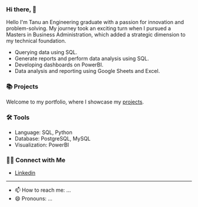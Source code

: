 
### Hi there, 👋


Hello I'm  Tanu an Engineering graduate with a passion for innovation and problem-solving. My journey took an exciting turn when I pursued a Masters in Business Administration, which added a strategic dimension to my technical foundation.

- Querying data using SQL.
- Generate reports and perform data analysis using SQL.
- Developing dashboards on PowerBI.
- Data analysis and reporting using Google Sheets and Excel.

### 📚 Projects

Welcome to my portfolio, where I showcase my [projects]().
### 🛠️ Tools
- Language: SQL, Python
- Database: PostgreSQL, MySQL
- Visualization: PowerBI
### 👋🏻 Connect with Me
- [Linkedin](https://www.linkedin.com/in/tanu-yadu/)


---
<!--[![](https://visitcount.itsvg.in/api?id=TanuYadu&icon=0&color=0)](https://visitcount.itsvg.in) -->

<!-- Proudly created with GPRM ( https://gprm.itsvg.in ) -->

<!--
**TanuYadu/TanuYadu** is a ✨ _special_ ✨ repository because its `README.md` (this file) appears on your GitHub profile.

Here are some ideas to get you started:

<!--   - 🔭 I’m currently working on ...  -->
<!--  - 🌱 I’m currently learning ...  -->
<!-- - 👯 I’m looking to collaborate on ... -->
<!-- - 🤔 I’m looking for help with ...
- 💬 Ask me about ... -->
- 📫 How to reach me: ...
- 😄 Pronouns: ...
